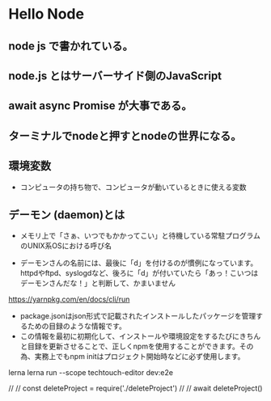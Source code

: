 # Hello Node

## node js で書かれている。


## node.js とはサーバーサイド側のJavaScript
## await async Promise が大事である。
## ターミナルでnodeと押すとnodeの世界になる。

## 環境変数
* コンピュータの持ち物で、コンピュータが動いているときに使える変数

## デーモン (daemon)とは

* メモリ上で「さぁ、いつでもかかってこい」と待機している常駐プログラムのUNIX系OSにおける呼び名

* デーモンさんの名前には、最後に「d」を付けるのが慣例になっています。
httpdやftpd、syslogdなど、後ろに「d」が付いていたら「あっ！こいつはデーモンさんだな！」と判断して、かまいません

 https://yarnpkg.com/en/docs/cli/run
 * package.jsonはjson形式で記載されたインストールしたパッケージを管理するための目録のような情報です。
 * この情報を最初に初期化して、インストールや環境設定をするたびにきちんと目録を更新させることで、正しくnpmを使用することができます。その為、実務上でもnpm initはプロジェクト開始時などに必ず使用します。



lerna lerna run --scope techtouch-editor dev:e2e


 // // const deleteProject = require('./deleteProject')
    // // await deleteProject()
